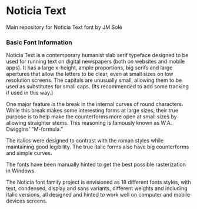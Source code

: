 # Noticia Text

Main repository for Noticia Text font by JM Solé

### Basic Font Information

Noticia Text is a contemporary humanist slab serif typeface 
designed to be used for running text on digital newspapers 
(both on websites and mobile apps). It has a large x-height, 
ample proportions, big serifs and large apertures that allow 
the letters to be clear, even at small sizes on low 
resolution screens. The capitals are unusually small, 
allowing them to be used as substitutes for small caps. 
(Its recommended to add some tracking if used in 
this way.)

One major feature is the break in the internal curves of 
round characters. While this break makes some interesting 
forms at large sizes, their true purpose is to help 
make the counterforms more open at small sizes by allowing 
straighter stems. This reasoning is famously known as
W.A. Dwiggins' “M-formula.”

The italics were designed to contrast with the roman 
styles while maintaining good legibility. The true italic 
forms also have big counterforms and simple curves.

The fonts have been manually hinted to get the best 
possible rasterization in Windows.

The Noticia font family project is envisioned as 18 different 
fonts styles, with text, condensed, display and sans 
variants, different weights and including italic versions, 
all designed and hinted to work well on computer and 
mobile devices screens.
